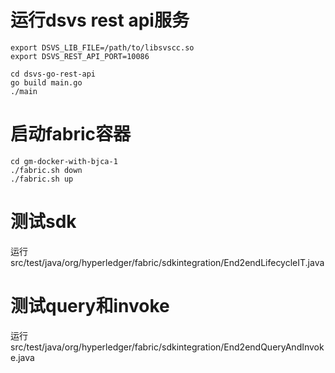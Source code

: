 # 运行dsvs rest api服务
```
export DSVS_LIB_FILE=/path/to/libsvscc.so
export DSVS_REST_API_PORT=10086

cd dsvs-go-rest-api
go build main.go
./main
```

# 启动fabric容器
```
cd gm-docker-with-bjca-1
./fabric.sh down
./fabric.sh up
```

# 测试sdk
运行src/test/java/org/hyperledger/fabric/sdkintegration/End2endLifecycleIT.java

# 测试query和invoke
运行src/test/java/org/hyperledger/fabric/sdkintegration/End2endQueryAndInvoke.java

